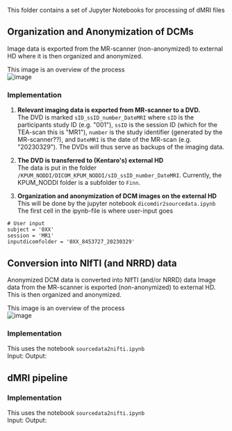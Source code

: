 This folder contains a set of Jupyter Notebooks for processing of dMRI files

## Organization and Anonymization of DCMs
Image data is exported from the MR-scanner (non-anonymized) to external HD where it is then organized and anonymized.  

This image is an overview of the process  
![image](https://user-images.githubusercontent.com/20419258/230000465-a31468eb-8eee-462a-8d1d-e6d0f656dd5c.png)

### Implementation
1. **Relevant imaging data is exported from MR-scanner to a DVD.**  
The DVD is marked `sID_ssID_number_DateMRI` where `sID` is the participants study ID (e.g. "001"), `ssID` is the session ID (which for the TEA-scan this is "MR1"), `number` is the study identifier (generated by the MR-scanner??), and `DateMRI` is the date of the MR-scan (e.g. "20230329"). The DVDs will thus serve as backups of the imaging data.  
2. **The DVD is transferred to (Kentaro's) external HD**  
The data is put in the folder `/KPUM_NODDI/DICOM_KPUM_NODDI/sID_ssID_number_DateMRI`. Currently, the KPUM_NODDI folder is a subfolder to `Finn`.

2. **Organization and anonymization of DCM images on the external HD**  
This will be done by the jupyter notebook `dicomdir2sourcedata.ipynb`  
The first cell in the ipynb-file is where user-input goes
  ```
  # User input
  subject = '0XX'
  session = 'MR1'
  inputdicomfolder = '0XX_8453727_20230329'
  ```


## Conversion into NIfTI (and NRRD) data
Anonymized DCM data is converted into NIfTI (and/or NRRD) data Image data from the MR-scanner is exported (non-anonymized) to external HD. This is then organized and anonymized.  

This image is an overview of the process  
![image](https://user-images.githubusercontent.com/20419258/230001015-97f8d736-0063-474d-afef-81a7a747f74d.png)  

### Implementation
This uses the notebook `sourcedata2nifti.ipynb`  
Input:
Output:

## dMRI pipeline

### Implementation
This uses the notebook `sourcedata2nifti.ipynb`  
Input:
Output:
